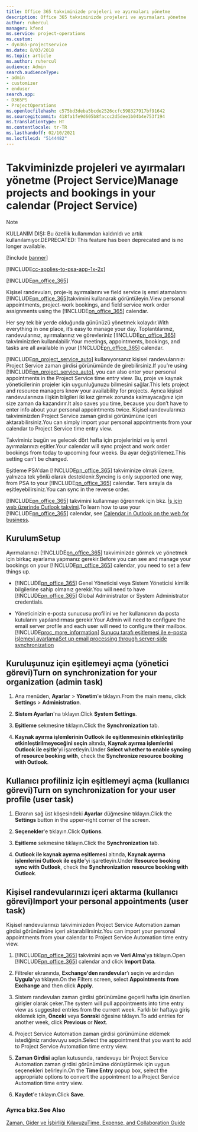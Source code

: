 ```yaml
---
title: Office 365 takviminizde projeleri ve ayırmaları yönetme
description: Office 365 takviminizde projeleri ve ayırmaları yönetme
author: ruhercul
manager: kfend
ms.service: project-operations
ms.custom:
- dyn365-projectservice
ms.date: 8/03/2018
ms.topic: article
ms.author: ruhercul
audience: Admin
search.audienceType:
- admin
- customizer
- enduser
search.app:
- D365PS
- ProjectOperations
ms.openlocfilehash: c575bd3deba5bcde2526ccfc598327917bf91642
ms.sourcegitcommit: 418fa1fe9d605b8faccc2d5dee1b04b4e753f194
ms.translationtype: HT
ms.contentlocale: tr-TR
ms.lasthandoff: 02/10/2021
ms.locfileid: "5144482"
---
```

# <a name="manage-projects-and-bookings-in-your-calendar-project-service"></a><span data-ttu-id="a9218-103">Takviminizde projeleri ve ayırmaları yönetme (Project Service)</span><span class="sxs-lookup"><span data-stu-id="a9218-103">Manage projects and bookings in your calendar (Project Service)</span></span>

> [!Note]
> <span data-ttu-id="a9218-104">KULLANIM DIŞI: Bu özellik kullanımdan kaldırıldı ve artık kullanılamıyor.</span><span class="sxs-lookup"><span data-stu-id="a9218-104">DEPRECATED: This feature has been deprecated and is no longer available.</span></span>

[!include [banner](../includes/psa-now-project-operations.md)]

[!INCLUDE[cc-applies-to-psa-app-1x-2x](../includes/cc-applies-to-psa-app-1x-2x.md)]

[!INCLUDE[pn_office_365](../includes/pn-office-365.md)] 

<span data-ttu-id="a9218-105">Kişisel randevuları, proje-iş ayırmalarını ve field service iş emri atamalarını [!INCLUDE[pn_office_365](../includes/pn-office-365.md)]takvimini kullanarak görüntüleyin.</span><span class="sxs-lookup"><span data-stu-id="a9218-105">View personal appointments, project-work bookings, and field service work order assignments using the [!INCLUDE[pn_office_365](../includes/pn-office-365.md)] calendar.</span></span>  
  
 <span data-ttu-id="a9218-106">Her şey tek bir yerde olduğunda gününüzü yönetmek kolaydır.</span><span class="sxs-lookup"><span data-stu-id="a9218-106">With everything in one place, it’s easy to manage your day.</span></span> <span data-ttu-id="a9218-107">Toplantılarınız, randevularınız, ayırmalarınız ve görevleriniz [!INCLUDE[pn_office_365](../includes/pn-office-365.md)] takviminizden kullanılabilir.</span><span class="sxs-lookup"><span data-stu-id="a9218-107">Your meetings, appointments, bookings, and tasks are all available in your [!INCLUDE[pn_office_365](../includes/pn-office-365.md)] calendar.</span></span>  
  
 <span data-ttu-id="a9218-108">[!INCLUDE[pn_project_service_auto](../includes/pn-project-service-auto.md)] kullanıyorsanız kişisel randevularınızı Project Service zaman girdisi görünümünde de girebilirsiniz.</span><span class="sxs-lookup"><span data-stu-id="a9218-108">If you’re using [!INCLUDE[pn_project_service_auto](../includes/pn-project-service-auto.md)], you can also enter your personal appointments in the Project Service time entry view.</span></span> <span data-ttu-id="a9218-109">Bu, proje ve kaynak yöneticilerinin projeler için uygunluğunuzu bilmesini sağlar.</span><span class="sxs-lookup"><span data-stu-id="a9218-109">This lets project and resource managers know your availability for projects.</span></span> <span data-ttu-id="a9218-110">Ayrıca kişisel randevularınıza ilişkin bilgileri iki kez girmek zorunda kalmayacağınız için size zaman da kazandırır.</span><span class="sxs-lookup"><span data-stu-id="a9218-110">It also saves you time, because you don’t have to enter info about your personal appointments twice.</span></span> <span data-ttu-id="a9218-111">Kişisel randevularınızı takviminizden Project Service zaman girdisi görünümüne içeri aktarabilirsiniz.</span><span class="sxs-lookup"><span data-stu-id="a9218-111">You can simply import your personal appointments from your calendar to Project Service time entry view.</span></span>  
  
 <span data-ttu-id="a9218-112">Takviminiz bugün ve gelecek dört hafta için projelerinizi ve iş emri ayırmalarınızı eşitler.</span><span class="sxs-lookup"><span data-stu-id="a9218-112">Your calendar will sync project and work order bookings from today to upcoming four weeks.</span></span> <span data-ttu-id="a9218-113">Bu ayar değiştirilemez.</span><span class="sxs-lookup"><span data-stu-id="a9218-113">This setting can’t be changed.</span></span>  
  
 <span data-ttu-id="a9218-114">Eşitleme PSA'dan [!INCLUDE[pn_office_365](../includes/pn-office-365.md)] takviminize olmak üzere, yalnızca tek yönlü olarak desteklenir.</span><span class="sxs-lookup"><span data-stu-id="a9218-114">Syncing is only supported one way, from PSA to your [!INCLUDE[pn_office_365](../includes/pn-office-365.md)] calendar.</span></span> <span data-ttu-id="a9218-115">Ters sırayla da eşitleyebilirsiniz.</span><span class="sxs-lookup"><span data-stu-id="a9218-115">You can sync in the reverse order.</span></span> 
  
 <span data-ttu-id="a9218-116">[!INCLUDE[pn_office_365](../includes/pn-office-365.md)] takvimini kullanmayı öğrenmek için bkz. [İş için web üzerinde Outlook takvimi](https://support.office.com/article/Calendar-in-Outlook-on-the-web-for-business-5219c457-d1fe-4c2f-9032-1a816b88e936).</span><span class="sxs-lookup"><span data-stu-id="a9218-116">To learn how to use your [!INCLUDE[pn_office_365](../includes/pn-office-365.md)] calendar, see [Calendar in Outlook on the web for business](https://support.office.com/article/Calendar-in-Outlook-on-the-web-for-business-5219c457-d1fe-4c2f-9032-1a816b88e936).</span></span>  
  
## <a name="setup"></a><span data-ttu-id="a9218-117">Kurulum</span><span class="sxs-lookup"><span data-stu-id="a9218-117">Setup</span></span>  
 <span data-ttu-id="a9218-118">Ayırmalarınızı [!INCLUDE[pn_office_365](../includes/pn-office-365.md)] takviminizde görmek ve yönetmek için birkaç ayarlama yapmanız gerekir.</span><span class="sxs-lookup"><span data-stu-id="a9218-118">Before you can see and manage your bookings on your [!INCLUDE[pn_office_365](../includes/pn-office-365.md)] calendar, you need to set a few things up.</span></span>  
  
- <span data-ttu-id="a9218-119">[!INCLUDE[pn_office_365](../includes/pn-office-365.md)] Genel Yöneticisi veya Sistem Yöneticisi kimlik bilgilerine sahip olmanız gerekir.</span><span class="sxs-lookup"><span data-stu-id="a9218-119">You will need to have [!INCLUDE[pn_office_365](../includes/pn-office-365.md)] Global Administrator or System Administrator credentials.</span></span>  
  
- <span data-ttu-id="a9218-120">Yöneticinizin e-posta sunucusu profilini ve her kullanıcının da posta kutularını yapılandırması gerekir.</span><span class="sxs-lookup"><span data-stu-id="a9218-120">Your Admin will need to configure the email server profile and each user will need to configure their mailbox.</span></span> [!INCLUDE[proc_more_information](../includes/proc-more-information.md)] <span data-ttu-id="a9218-121">[Sunucu tarafı eşitlemesi ile e-posta işlemeyi ayarlama](https://docs.microsoft.com/dynamics365/customerengagement/on-premises/admin/set-up-server-side-synchronization-of-email-appointments-contacts-and-tasks)</span><span class="sxs-lookup"><span data-stu-id="a9218-121">[Set up email processing through server-side synchronization](https://docs.microsoft.com/dynamics365/customerengagement/on-premises/admin/set-up-server-side-synchronization-of-email-appointments-contacts-and-tasks)</span></span>  
  
## <a name="turn-on-synchronization-for-your-organization-admin-task"></a><span data-ttu-id="a9218-122">Kuruluşunuz için eşitlemeyi açma (yönetici görevi)</span><span class="sxs-lookup"><span data-stu-id="a9218-122">Turn on synchronization for your organization (admin task)</span></span>  
  
1.  <span data-ttu-id="a9218-123">Ana menüden, **Ayarlar** > **Yönetim**'e tıklayın.</span><span class="sxs-lookup"><span data-stu-id="a9218-123">From the main menu, click **Settings** > **Administration**.</span></span>  
  
2.  <span data-ttu-id="a9218-124">**Sistem Ayarları**'na tıklayın.</span><span class="sxs-lookup"><span data-stu-id="a9218-124">Click **System Settings**.</span></span>  
  
3.  <span data-ttu-id="a9218-125">**Eşitleme** sekmesine tıklayın.</span><span class="sxs-lookup"><span data-stu-id="a9218-125">Click the **Synchronization** tab.</span></span>  
  
4.  <span data-ttu-id="a9218-126">**Kaynak ayırma işlemlerinin Outlook ile eşitlenmesinin etkinleştirilip etkinleştirilmeyeceğini seçin** altında, **Kaynak ayırma işlemlerini Outlook ile eşitle**'yi işaretleyin.</span><span class="sxs-lookup"><span data-stu-id="a9218-126">Under **Select whether to enable syncing of resource booking with**, check the **Synchronize resource booking with Outlook**.</span></span>  
  
## <a name="turn-on-synchronization-for-your-user-profile-user-task"></a><span data-ttu-id="a9218-127">Kullanıcı profiliniz için eşitlemeyi açma (kullanıcı görevi)</span><span class="sxs-lookup"><span data-stu-id="a9218-127">Turn on synchronization for your user profile (user task)</span></span>  
  
1.  <span data-ttu-id="a9218-128">Ekranın sağ üst köşesindeki **Ayarlar** düğmesine tıklayın.</span><span class="sxs-lookup"><span data-stu-id="a9218-128">Click the **Settings** button in the upper-right corner of the screen.</span></span>  
  
2.  <span data-ttu-id="a9218-129">**Seçenekler**'e tıklayın.</span><span class="sxs-lookup"><span data-stu-id="a9218-129">Click **Options**.</span></span>  
  
3.  <span data-ttu-id="a9218-130">**Eşitleme** sekmesine tıklayın.</span><span class="sxs-lookup"><span data-stu-id="a9218-130">Click the **Synchronization** tab.</span></span>  
  
4.  <span data-ttu-id="a9218-131">**Outlook ile kaynak ayırma eşitlemesi** altında, **Kaynak ayırma işlemlerini Outlook ile eşitle**'yi işaretleyin.</span><span class="sxs-lookup"><span data-stu-id="a9218-131">Under **Resource booking sync with Outlook**, check the **Synchronization resource booking with Outlook**.</span></span>  
  
## <a name="import-your-personal-appointments-user-task"></a><span data-ttu-id="a9218-132">Kişisel randevularınızı içeri aktarma (kullanıcı görevi)</span><span class="sxs-lookup"><span data-stu-id="a9218-132">Import your personal appointments (user task)</span></span>  
 <span data-ttu-id="a9218-133">Kişisel randevularınızı takviminizden Project Service Automation zaman girdisi görünümüne içeri aktarabilirsiniz.</span><span class="sxs-lookup"><span data-stu-id="a9218-133">You can import your personal appointments from your calendar to Project Service Automation time entry view.</span></span>  
  
1. <span data-ttu-id="a9218-134">[!INCLUDE[pn_office_365](../includes/pn-office-365.md)] takvimini açın ve **Veri Alma**'ya tıklayın.</span><span class="sxs-lookup"><span data-stu-id="a9218-134">Open [!INCLUDE[pn_office_365](../includes/pn-office-365.md)] calendar and click **Import Data**.</span></span>  
  
2. <span data-ttu-id="a9218-135">Filtreler ekranında, **Exchange'den randevular**'ı seçin ve ardından **Uygula**'ya tıklayın.</span><span class="sxs-lookup"><span data-stu-id="a9218-135">On the Filters screen, select **Appointments from Exchange** and then click **Apply**.</span></span>  
  
3. <span data-ttu-id="a9218-136">Sistem randevuları zaman girdisi görünümüne geçerli hafta için önerilen girişler olarak çeker.</span><span class="sxs-lookup"><span data-stu-id="a9218-136">The system will pull appointments into time entry view as suggested entries from the current week.</span></span> <span data-ttu-id="a9218-137">Farklı bir haftaya giriş eklemek için, **Önceki** veya **Sonraki** öğesine tıklayın.</span><span class="sxs-lookup"><span data-stu-id="a9218-137">To add entries for another week, click **Previous** or **Next**.</span></span>  
  
4. <span data-ttu-id="a9218-138">Project Service Automation zaman girdisi görünümüne eklemek istediğiniz randevuyu seçin.</span><span class="sxs-lookup"><span data-stu-id="a9218-138">Select the appointment that you want to add to Project Service Automation time entry view.</span></span>  
  
5. <span data-ttu-id="a9218-139">**Zaman Girdisi** açılan kutusunda, randevuyu bir Project Service Automation zaman girdisi görünümüne dönüştürmek için uygun seçenekleri belirleyin.</span><span class="sxs-lookup"><span data-stu-id="a9218-139">On the **Time Entry** popup box, select the appropriate options to convert the appointment to a Project Service Automation time entry view.</span></span>  
  
6. <span data-ttu-id="a9218-140">**Kaydet**'e tıklayın.</span><span class="sxs-lookup"><span data-stu-id="a9218-140">Click **Save**.</span></span>  
  
### <a name="see-also"></a><span data-ttu-id="a9218-141">Ayrıca bkz.</span><span class="sxs-lookup"><span data-stu-id="a9218-141">See Also</span></span>  
 [<span data-ttu-id="a9218-142">Zaman, Gider ve İşbirliği Kılavuzu</span><span class="sxs-lookup"><span data-stu-id="a9218-142">Time, Expense, and Collaboration Guide</span></span>](../psa/time-expense-collaboration-guide.md)
